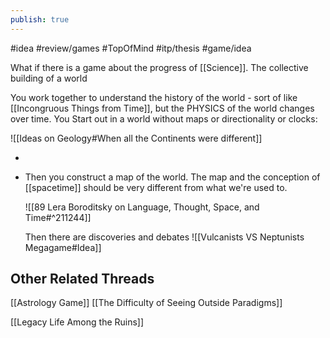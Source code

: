 ```yaml
---
publish: true
---
```


#idea #review/games #TopOfMind #itp/thesis #game/idea 

What if there is a game about the progress of [[Science]]. The collective building of a world

You work together to understand the history of the world - sort of like [[Incongruous Things from Time]], but the PHYSICS of the world changes over time. You Start out in a world without maps or directionality or clocks:

![[Ideas on Geology#When all the Continents were different]]

-
- Then you construct a map of the world. The map and the conception of [[spacetime]] should be very different from what we're used to.
  
  ![[89  Lera Boroditsky on Language, Thought, Space, and Time#^211244]]
  
  
  Then there are discoveries and debates
  ![[Vulcanists VS Neptunists Megagame#Idea]]
## Other Related Threads
[[Astrology Game]]
[[The Difficulty of Seeing Outside Paradigms]]

[[Legacy Life Among the Ruins]]
